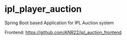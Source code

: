 # ipl_player_auction

Spring Boot based Application for IPL Auction system

Frontend: https://github.com/ANR22/ipl_auction_frontend
